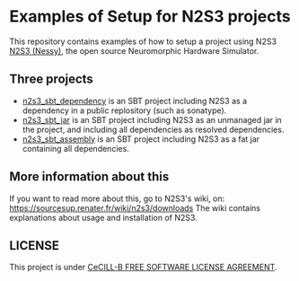 # Examples of Setup for N2S3 projects

This repository contains examples of how to setup a project using N2S3 [N2S3 (Nessy)](https://sourcesup.renater.fr/wiki/n2s3/start), the open source Neuromorphic Hardware Simulator.

## Three projects

- [n2s3_sbt_dependency](n2s3_sbt_assembly) is an SBT project including N2S3 as a dependency in a public replository (such as sonatype).
- [n2s3_sbt_jar](n2s3_sbt_jar) is an SBT project including N2S3 as an unmanaged jar in the project, and including all dependencies as resolved dependencies.
- [n2s3_sbt_assembly](n2s3_sbt_assembly) is an SBT project including N2S3 as a fat jar containing all dependencies.

## More information about this

If you want to read more about this, go to N2S3's wiki, on: https://sourcesup.renater.fr/wiki/n2s3/downloads
The wiki contains explanations about usage and installation of N2S3.

## LICENSE

This project is under [CeCILL-B FREE SOFTWARE LICENSE AGREEMENT](LICENSE).
